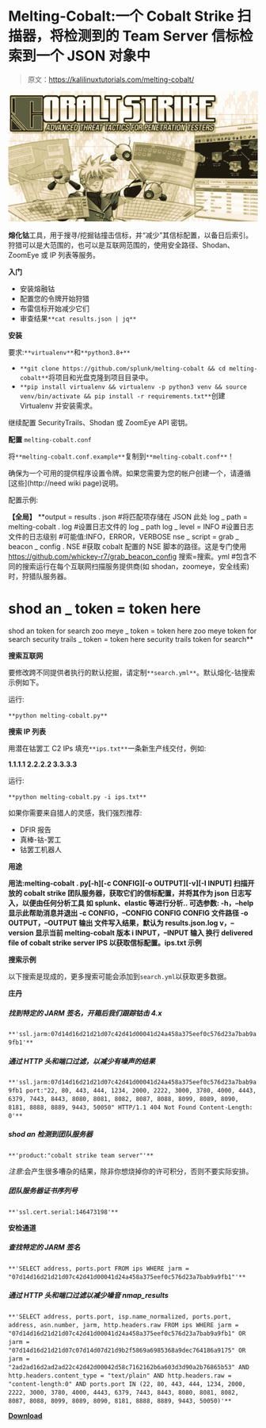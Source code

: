 # Melting-Cobalt:一个 Cobalt Strike 扫描器，将检测到的 Team Server 信标检索到一个 JSON 对象中

> 原文：<https://kalilinuxtutorials.com/melting-cobalt/>

[![](img//a69bbf66751108ad7d93e86e70d2cb1a.png)](https://blogger.googleusercontent.com/img/a/AVvXsEjI4-Nh28PKbTHKisOfTcH2O54MFmj-HDmoFI_CXG1LWe-udv2bFrRvUCN_fS1vevEmyrmU1EF3qxM1QIlvhc8BTZkM34wyXZ3FshgMpUuu59BPgJ4b3XcMmgHM-42_qj-qBt6tnDjvttJrhPavXa0f5b3tkRBvGdvqkFDaPffoD2d6EXDuHCkcIEdN=s728)

**熔化钴**工具，用于搜寻/挖掘钴撞击信标，并“减少”其信标配置，以备日后索引。狩猎可以是大范围的，也可以是互联网范围的，使用安全路径、Shodan、ZoomEye 或 IP 列表等服务。

**入门**

*   安装熔融钴
*   配置您的令牌开始狩猎
*   布雷信标开始减少它们
*   审查结果`**cat results.json | jq**`

**安装**

要求:`**virtualenv**`和`**python3.8+**`

*   `**git clone https://github.com/splunk/melting-cobalt && cd melting-cobalt**`将项目和光盘克隆到项目目录中。
*   `**pip install virtualenv && virtualenv -p python3 venv && source venv/bin/activate && pip install -r requirements.txt**`创建 Virtualenv 并安装需求。

继续配置 SecurityTrails、Shodan 或 ZoomEye API 密钥。

**配置** `melting-cobalt.conf`

将`**melting-cobalt.conf.example**`复制到`**melting-cobalt.conf**`！

确保为一个可用的提供程序设置令牌。如果您需要为您的帐户创建一个，请遵循[这些](http://need wiki page)说明。

配置示例:

**【全局】**
**output = results . json
#将匹配项存储在 JSON 此处
log _ path = melting-cobalt . log
#设置日志文件的 log _ path
log _ level = INFO
#设置日志文件的日志级别
#可能值:INFO，ERROR，VERBOSE
nse _ script = grab _ beacon _ config . NSE
#获取 cobalt 配置的 NSE 脚本的路径。这是专门使用 https://github.com/whickey-r7/grab_beacon_config
搜索=搜索。yml
#包含不同的搜索运行在每个互联网扫描服务提供商(如 shodan，zoomeye，安全线索)时，狩猎队服务器。
# shod an _ token = token here
shod an token for search
zoo meye _ token = token here
zoo meye token for search
security trails _ token = token here
security trails token for search**

**搜索互联网**

要修改跨不同提供者执行的默认挖掘，请定制`**search.yml**`。默认熔化-钴搜索示例如下。

运行:

`**python melting-cobalt.py**`

**搜索 IP 列表**

用潜在钴罢工 C2 IPs 填充`**ips.txt**`一条新生产线交付，例如:

**1.1.1.1
2.2.2.2
3.3.3.3**

运行:

`**python melting-cobalt.py -i ips.txt**`

如果你需要来自猎人的灵感，我们强烈推荐:

*   DFIR 报告
*   真棒-钴-罢工
*   钴罢工机器人

**用途**

**用法:melting-cobalt . py[-h][-c CONFIG][-o OUTPUT][-v][-I INPUT]
扫描开放的 cobalt strike 团队服务器，获取它们的信标配置，并将其作为 json 日志写入，以便由任何分析工具
如 splunk、elastic 等进行分析..
可选参数:
-h，–help 显示此帮助消息并退出
-c CONFIG，–CONFIG CONFIG
CONFIG 文件路径
-o OUTPUT，–OUTPUT 输出
文件写入结果，默认为 results.json.log
v，–version 显示当前 melting-cobalt 版本
i INPUT，–INPUT 输入
换行 delivered file of cobalt strike server IPS 以获取信标配置。ips.txt 示例**

**搜索示例**

以下搜索是现成的，更多搜索可能会添加到`search.yml`以获取更多数据。

**庄丹**

##### 找到特定的 JARM 签名，开箱后我们跟踪钴击 4.x

`**'ssl.jarm:07d14d16d21d21d07c42d41d00041d24a458a375eef0c576d23a7bab9a9fb1'**`

##### 通过 HTTP 头和端口过滤，以减少有噪声的结果

`**'ssl.jarm:07d14d16d21d21d07c42d41d00041d24a458a375eef0c576d23a7bab9a9fb1 port:"22, 80, 443, 444, 1234, 2000, 2222, 3000, 3780, 4000, 4443, 6379, 7443, 8443, 8080, 8081, 8082, 8087, 8088, 8099, 8089, 8090, 8181, 8888, 8889, 9443, 50050" HTTP/1.1 404 Not Found Content-Length: 0'**`

##### shod an 检测到团队服务器

`**'product:"cobalt strike team server"'**`

*注意*:会产生很多嘈杂的结果，除非你想烧掉你的许可积分，否则不要实际安排。

##### 团队服务器证书序列号

`**'ssl.cert.serial:146473198'**`

**安检通道**

##### 查找特定的 JARM 签名

`**'SELECT address, ports.port FROM ips WHERE jarm = "07d14d16d21d21d07c42d41d00041d24a458a375eef0c576d23a7bab9a9fb1"'**`

##### 通过 HTTP 头和端口过滤以减少噪音 nmap_results

`**'SELECT address, ports.port, isp.name_normalized, ports.port, address, asn.number, jarm, http.headers.raw FROM ips WHERE jarm = "07d14d16d21d21d07c42d41d00041d24a458a375eef0c576d23a7bab9a9fb1" OR jarm = "07d14d16d21d21d07c07d14d07d21d9b2f5869a6985368a9dec764186a9175" OR jarm = "2ad2ad16d2ad2ad22c42d42d00042d58c7162162b6a603d3d90a2b76865b53" AND http.headers.content_type = "text/plain" AND http.headers.raw = "content-length:0" AND ports.port IN (22, 80, 443, 444, 1234, 2000, 2222, 3000, 3780, 4000, 4443, 6379, 7443, 8443, 8080, 8081, 8082, 8087, 8088, 8099, 8089, 8090, 8181, 8888, 8889, 9443, 50050)'**`

[**Download**](https://github.com/splunk/melting-cobalt)
